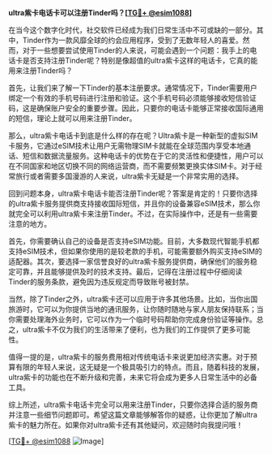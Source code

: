 **ultra紫卡电话卡可以注册Tinder吗？[[TG💪+ @esim1088](https://t.me/s/esim1088)]**

在当今这个数字化时代，社交软件已经成为我们日常生活中不可或缺的一部分。其中，Tinder作为一款风靡全球的约会应用程序，受到了无数年轻人的喜爱。然而，对于一些想要尝试使用Tinder的人来说，可能会遇到一个问题：我手上的电话卡是否支持注册Tinder呢？特别是像超值的ultra紫卡这样的电话卡，它真的能用来注册Tinder吗？

首先，让我们来了解一下Tinder的基本注册要求。通常情况下，Tinder需要用户绑定一个有效的手机号码进行注册和验证。这个手机号码必须能够接收短信验证码，这是确保账户安全的重要步骤。因此，只要你的电话卡能够正常接收国际通用的短信，理论上就可以用来注册Tinder。

那么，ultra紫卡电话卡到底是什么样的存在呢？Ultra紫卡是一种新型的虚拟SIM卡服务，它通过eSIM技术让用户无需物理SIM卡就能在全球范围内享受本地通话、短信和数据流量服务。这种电话卡的优势在于它的灵活性和便捷性，用户可以在不同国家和地区切换不同的网络运营商，而不需要频繁更换实体SIM卡。对于经常旅行或者需要多国漫游的人来说，ultra紫卡无疑是一个非常实用的选择。

回到问题本身，ultra紫卡电话卡能否注册Tinder呢？答案是肯定的！只要你选择的ultra紫卡服务提供商支持接收国际短信，并且你的设备兼容eSIM技术，那么你就完全可以利用ultra紫卡来注册Tinder。不过，在实际操作中，还是有一些需要注意的地方。

首先，你需要确认自己的设备是否支持eSIM功能。目前，大多数现代智能手机都支持eSIM技术，但如果你使用的是较老款的手机，可能需要额外购买支持eSIM的适配器。其次，要选择一家信誉良好的ultra紫卡服务提供商，确保他们的服务稳定可靠，并且能够提供及时的技术支持。最后，记得在注册过程中仔细阅读Tinder的服务条款，避免因为违反规定而导致账号被封禁。

当然，除了Tinder之外，ultra紫卡还可以应用于许多其他场景。比如，当你出国旅游时，它可以为你提供当地的通讯服务，让你随时随地与家人朋友保持联系；当你需要处理海外业务时，它可以作为一个临时号码帮助你完成身份验证等操作。总之，ultra紫卡不仅为我们的生活带来了便利，也为我们的工作提供了更多可能性。

值得一提的是，ultra紫卡的服务费用相对传统电话卡来说更加经济实惠。对于预算有限的年轻人来说，这无疑是一个极具吸引力的特点。而且，随着科技的发展，ultra紫卡的功能也在不断升级和完善，未来它将会成为更多人日常生活中的必备工具。

综上所述，ultra紫卡电话卡完全可以用来注册Tinder，只要你选择合适的服务商并注意一些细节问题即可。希望这篇文章能够解答你的疑惑，让你更加了解ultra紫卡的魅力所在。如果你对ultra紫卡还有其他疑问，欢迎随时向我提问哦！

[[TG💪+ @esim1088](https://t.me/s/esim1088) ![Image](https://i.postimg.cc/4NQfJmqS/Snipaste-2025-05-13-00-14-12.png)]